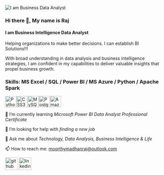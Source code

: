![I am Business Data Analyst ](https://github.com/moorthymadhanraj/Data_Analysis_BI_AI/blob/main/gh-prof.png)

### Hi there 👋, My name is Raj
#### I am Business Intelligence Data Analyst 

Helping organizations to make better decisions. I can establish BI Solutions!!!

With broad understanding in data analysis and business intelligence strategies, I am confident in my capabilities to deliver valuable insights that propel business growth.

### Skills: MS Excel / SQL / Power BI / MS Azure / Python / Apache Spark

<p align="left">
<a href="https://www.python.org/" target="_blank" rel="noreferrer"><img src="https://raw.githubusercontent.com/danielcranney/readme-generator/main/public/icons/skills/python-colored.svg" width="36" height="36" alt="Python" /></a><a href="https://www.w3.org/TR/CSS/#css" target="_blank" rel="noreferrer"><img src="https://raw.githubusercontent.com/danielcranney/readme-generator/main/public/icons/skills/css3-colored.svg" width="36" height="36" alt="CSS3" /></a><a href="https://www.mysql.com/" target="_blank" rel="noreferrer"><img src="https://raw.githubusercontent.com/danielcranney/readme-generator/main/public/icons/skills/mysql-colored.svg" width="36" height="36" alt="MySQL" /></a><a href="https://www.postgresql.org/" target="_blank" rel="noreferrer"><img src="https://raw.githubusercontent.com/danielcranney/readme-generator/main/public/icons/skills/postgresql-colored.svg" width="36" height="36" alt="PostgreSQL" /></a><a href="https://aws.amazon.com" target="_blank" rel="noreferrer"><img src="https://raw.githubusercontent.com/danielcranney/readme-generator/main/public/icons/skills/aws-colored.svg" width="36" height="36" alt="Amazon Web Services" /></a>  </p>
                                 
🌱 I’m currently learning *Microsoft Power BI Data Analyst Professional Certificate*
 
🤔 I’m looking for help with *finding a new job*
 
💬 Ask me about *Technology, Data Analysis, Business Intelligence & Life*
  
📫 How to reach me: moorthymadhanraj@outlook.com 

[<img src='https://cdn.jsdelivr.net/npm/simple-icons@3.0.1/icons/github.svg' alt='github' height='40'>](https://github.com/https://github.com/moorthymadhanraj)  [<img src='https://cdn.jsdelivr.net/npm/simple-icons@3.0.1/icons/linkedin.svg' alt='linkedin' height='40'>](https://www.linkedin.com/in/https://www.linkedin.com/in/madhan-raj-moorthy-09a929214//)
